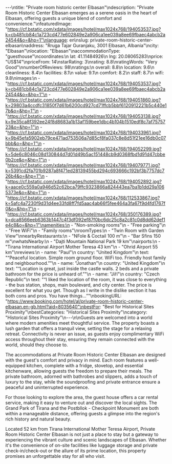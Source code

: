 ---\ntitle: "Private room historic center Elbasan"\ndescription: "Private Room Historic Center Elbasan emerges as a serene oasis in the heart of Elbasan, offering guests a unique blend of comfort and convenience."\nfeaturedImage: "https://cf.bstatic.com/xdata/images/hotel/max1024x768/194053537.jpg?k=cb481cb84c1a723cd477e602849e2a906ca1ee039a8ee69fbaec4abcb2a24544&o=&hp=1"\nlanguage: en\nslug: private-room-historic-center-elbasan\naddress: "Rruga Tajar Guranjaku, 3001 Elbasan, Albania"\ncity: "Elbasan"\nlocation: "Elbasan"\naccommodationType: "guesthouse"\ncoordinates:\n  lat: 41.11484926\n  lng: 20.08065283\nprice: "US$14"\npriceFrom: 14\nstarRating: 3\nrating: 8.8\nratingWords: "Very Good"\nnumberOfReviews: 98\nratings:\n  overall: 8.8\n  location: 9.6\n  cleanliness: 8.4\n  facilities: 8.1\n  value: 9.1\n  comfort: 8.2\n  staff: 8.7\n  wifi: 9.8\nimages:\n  - "https://cf.bstatic.com/xdata/images/hotel/max1024x768/194053537.jpg?k=cb481cb84c1a723cd477e602849e2a906ca1ee039a8ee69fbaec4abcb2a24544&o=&hp=1"\n  - "https://cf.bstatic.com/xdata/images/hotel/max1024x768/194051860.jpg?k=29803a4ccdfc31850f7d61b6200cd927cd71ffcb5bbf6120912221b5c440e17b&o=&hp=1"\n  - "https://cf.bstatic.com/xdata/images/hotel/max1024x768/194053138.jpg?k=9e35ca8f392ee24f8d8683a1b13af159bee1dbc4b104b1510edf8c7af7575723&o=&hp=1"\n  - "https://cf.bstatic.com/xdata/images/hotel/max1024x768/194033961.jpg?k=9b45efa5902eb79ce471ad753506a7d85cf8fa037c8e8d51f21ee16db0c07bbb&o=&hp=1"\n  - "https://cf.bstatic.com/xdata/images/hotel/max1024x768/194052299.jpg?k=5de6c8046c08d130844d7d01d49b5ac151448cb9d0368fbd1d91d47cbbe0b2ce&o=&hp=1"\n  - "https://cf.bstatic.com/xdata/images/hotel/max1024x768/194079771.jpg?k=5391cd2fa701b9287a8f471ed28139455bd294c693666c192bf3b7757dc726b4&o=&hp=1"\n  - "https://cf.bstatic.com/xdata/images/hotel/max1024x768/194052892.jpg?k=aace0c559a0a946d52c62bca79ffc9323866a824443ea7ba1b1dd29a1065373e&o=&hp=1"\n  - "https://cf.bstatic.com/xdata/images/hotel/max1024x768/112533867.jpg?k=5afc4a7230f9d31d4ee33fd8ff7fd5aac4ab66f5fee464a3fa67f9d4fd1767f0&o=&hp=1"\n  - "https://cf.bstatic.com/xdata/images/hotel/max1024x768/350176389.jpg?k=dca8566eeb6363b1447c4f3df092ef87f0bc6dc25c8a2c81c0d8dd62def1e4c8&o=&hp=1"\namenities:\n  - "Non-smoking rooms"\n  - "Free parking"\n  - "Free WiFi"\n  - "Family rooms"\nroomTypes:\n  - "Twin Room with Garden View"\nnearbyRestaurants:\n  - "NFole & Coctail 100 m"\n  - "Bar Sfins 150 m"\nwhatsNearby:\n  - "Dajti Mountain National Park 19 km"\nairports:\n  - "Tirana International Airport Mother Teresa 43 km"\n  - "Ohrid Airport 55 km"\nreviews:\n  - name: "Paul"\n    country: "United Kingdom"\n    text: "“Peaceful location. Simple room ground floor. WiFi too. Friendly host family and neighbourhood.”"\n  - name: "Jonathan"\n    country: "United Kingdom"\n    text: "“Location is great, just inside the castle walls. 2 beds and a private bathroom for the price is unheard of.”"\n  - name: "Jiří"\n    country: "Czech Republic"\n    text: "“I liked the location of the room, it was close to everything - the bus station, shops, main boulevard, and city center. The price is excellent for what you get. Though as I write in the dislike section it has both cons and pros. You have things...”"\nbookingURL: "https://www.booking.com/hotel/al/private-room-historic-center-elbasan.en-gb.html?aid=8035640"\nbestFor: "Best for Historical Sites Proximity"\nbestCategories: "Historical Sites Proximity"\ncategory: "Historical Sites Proximity"\n---\n\nGuests are welcomed into a world where modern amenities meet thoughtful service. The property boasts a lush garden that offers a tranquil view, setting the stage for a relaxing retreat. Connectivity is never an issue, as guests enjoy complimentary WiFi access throughout their stay, ensuring they remain connected with the world, should they choose to.

The accommodations at Private Room Historic Center Elbasan are designed with the guest's comfort and privacy in mind. Each room features a well-equipped kitchen, complete with a fridge, stovetop, and essential kitchenware, allowing guests the freedom to prepare their meals. The private bathroom, adorned with bathrobes and slippers, adds a touch of luxury to the stay, while the soundproofing and private entrance ensure a peaceful and uninterrupted experience.

For those looking to explore the area, the guest house offers a car rental service, making it easy to venture out and discover the local sights. The Grand Park of Tirana and the Postbllok - Checkpoint Monument are both within a manageable distance, offering guests a glimpse into the region's rich history and natural beauty.

Located 52 km from Tirana International Mother Teresa Airport, Private Room Historic Center Elbasan is not just a place to stay but a gateway to experiencing the vibrant culture and scenic landscapes of Elbasan. Whether it's the convenience of on-site facilities like luggage storage and private check-in/check-out or the allure of its prime location, this property promises an unforgettable stay for all who visit.